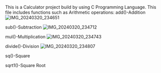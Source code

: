 This is a Calculator project build by using C Programming Language.
This file includes functions such as Arithmetic operations:
  add()-Addition
  ![IMG_20240320_234651](https://github.com/SirishaDigiSpace/C_SideProjects/assets/116715315/c43a70d4-9361-49c1-875d-835a9a9b25d5)

  sub()-Subtraction
  ![IMG_20240320_234712](https://github.com/SirishaDigiSpace/C_SideProjects/assets/116715315/fd9a7650-59b9-49f9-8acd-02881b368e04)

  

  mul()-Multiplication
  ![IMG_20240320_234743](https://github.com/SirishaDigiSpace/C_SideProjects/assets/116715315/1a76ba23-1522-452c-ab77-c78418b3158c)

  divide()-Division
  ![IMG_20240320_234807](https://github.com/SirishaDigiSpace/C_SideProjects/assets/116715315/9d6ee06c-e63a-40bc-83b0-74e957fb2c85)


  sq()-Square

  sqrt1()-Square Root
